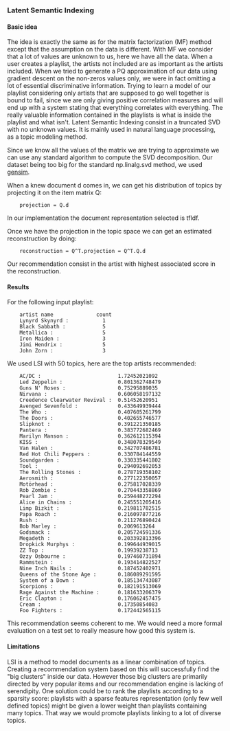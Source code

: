 ### Latent Semantic Indexing

#### Basic idea

The idea is exactly the same as for the matrix factorization (MF) method except that the assumption on the data is different. With MF we consider that a lot of values are unknown to us, here we have all the data. When a user creates a playlist, the artists not included are as important as the artists included. When we tried to generate a PQ approximation of our data using gradient descent on the non-zeros values only, we were in fact omitting a lot of essential discriminative information. Trying to learn a model of our playlist considering only artists that are supposed to go well together is bound to fail, since we are only giving positive correlation measures and will end up with a system stating that everything correlates with everything. The really valuable information contained in the playlists is what is inside the playlist and what isn't. Latent Semantic Indexing consist in a truncated SVD with no unknown values. It is mainly used in natural language processing, as a topic modeling method.

Since we know all the values of the matrix we are trying to approximate we can use any standard algorithm to compute the SVD decomposition. Our dataset being too big for the standard np.linalg.svd method, we used [gensim](http://radimrehurek.com/gensim/index.html). 

When a knew document d comes in, we can get his distribution of topics by projecting it on the item matrix Q:

		projection = Q.d

In our implementation the document representation selected is tfIdf.

Once we have the projection in the topic space we can get an estimated reconstruction by doing:

		reconstruction = Q^T.projection = Q^T.Q.d

Our recommendation consist in the artist with highest associated score in the reconstruction.

#### Results

For the following input playlist: 

		artist name              count
		Lynyrd Skynyrd :           1
		Black Sabbath :            5
		Metallica :                5
		Iron Maiden :              3
		Jimi Hendrix :             5
		John Zorn :                3

We used LSI with 50 topics, here are the top artists recommended:

		AC/DC :                         1.72452021092
		Led Zeppelin :                  0.801362748479
		Guns N' Roses :                 0.75295889035
		Nirvana :                       0.606058197132
		Creedence Clearwater Revival :  0.51452620951
		Avenged Sevenfold :             0.433649939444
		The Who :                       0.407605261799
		The Doors :                     0.402655746577
		Slipknot :                      0.391221350185
		Pantera :                       0.383772682469
		Marilyn Manson :                0.362612115394
		KISS :                          0.348078329549
		Van Halen :                     0.342707486781
		Red Hot Chili Peppers :         0.330784144559
		Soundgarden :                   0.330335441802
		Tool :                          0.294092692053
		The Rolling Stones :            0.278719358102
		Aerosmith :                     0.277122350057
		Motörhead :                     0.275817028339
		Rob Zombie :                    0.270443358869
		Pearl Jam :                     0.259448272294
		Alice in Chains :               0.245551205416
		Limp Bizkit :                   0.219811782515
		Papa Roach :                    0.216097877216
		Rush :                          0.211276890424
		Bob Marley :                    0.2069613264
		Godsmack :                      0.205724591336
		Megadeth :                      0.203392813396
		Dropkick Murphys :              0.199644939015
		ZZ Top :                        0.19939238713
		Ozzy Osbourne :                 0.197460731894
		Rammstein :                     0.193414822527
		Nine Inch Nails :               0.187452402971
		Queens of the Stone Age :       0.186089291595
		System of a Down :              0.185134743087
		Scorpions :                     0.182191513069
		Rage Against the Machine :      0.181633206379
		Eric Clapton :                  0.176062457475
		Cream :                         0.17350854083
		Foo Fighters :                  0.172442565115

This recommendation seems coherent to me. We would need a more formal evaluation on a test set to really measure how good this system is. 

#### Limitations

LSI is a method to model documents as a linear combination of topics. Creating a recommendation system based on this will successfully find the "big clusters" inside our data. However those big clusters are primarily directed by very popular items and our recommendation engine is lacking of serendipity. One solution could be to rank the playlists according to a sparsity score: playlists with a sparse features representation (only few well defined topics) might be given a lower weight than playlists containing many topics. That way we would promote playlists linking to a lot of diverse topics.

     

